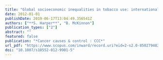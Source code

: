 ```yaml
---
title: "Global socioeconomic inequalities in tobacco use: internationally comparable estimates from the World Health Surveys."
date: 2012-01-01
publishDate: 2019-06-17T13:04:49.356541Z
authors: ["**S. Harper**", "B. McKinnon"]
publication_types: ["2"]
abstract: ""
featured: false
publication: "*Cancer causes & control : CCC*"
url_pdf: "https://www.scopus.com/inward/record.uri?eid=2-s2.0-85027948297&doi=10.1007%2fs10552-012-9901-5&partnerID=40&md5=91182313c1d93b37f7861c0d672f0953"
doi: "10.1007/s10552-012-9901-5"
---
```


